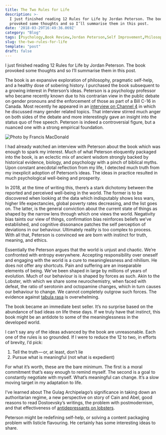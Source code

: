 ```yaml
---
title: The Two Rules for Life
description: >-
  I just finished reading 12 Rules for Life by Jordan Peterson. The book
  provoked some thoughts and so I’ll summarise them in this post.
date: '2018-03-29T16:49:36.069Z'
category: "Blog"
tags: [Psychology,Book Review,Jordan Peterson,Self Improvement,Philosophy]
slug: the-two-rules-for-life
template: "post"
draft: false
---
```


I just finished reading 12 Rules for Life by Jordan Peterson. The book provoked some thoughts and so I’ll summarise them in this post.

The book is an expansive exploration of philosophy, pragmatic self-help, and a healthy dose of sobering history. I purchased the book subsequent to a growing interest in Peterson’s ideas. Peterson is a psychology professor who became recently known due to his contrarian view in the public debate on gender pronouns and the enforcement of those as part of a Bill C-16 in Canada. Most recently he appeared in an [interview on Channel 4](https://youtu.be/aMcjxSThD54) in which he discussed many gender related topics. That interview stirred much anger on both sides of the debate and more interestingly gave an insight into the status quo of free speech. Peterson is indeed a controversial figure, but a nuanced one with a strong empirical foundation.

![Photo by Francis MacDonald](/media/1__hi27OXOnYmwgFo3AF__fyDA.jpeg)

I had already watched an interview with Peterson about the book which was enough to spark my interest. Much of what Peterson eloquently packaged into the book, is an eclectic mix of ancient wisdom strongly backed by historical evidence, biology, and psychology with a pinch of biblical myths. Upon constant anecdotal reflection from my life, I detected much truth from my inexplicit adoption of Peterson’s ideas. The ideas in practice resulted in much psychological well-being and prosperity.

In 2018, at the time of writing this, there’s a stark dichotomy between the reported and perceived well-being in the world. The former is to be discovered when looking at the data which indisputably shows less wars, higher life expectancies, global poverty rates decreasing, and the list goes on. The latter, is the general conviction about the current state of things as shaped by the narrow lens through which one views the world. Negativity bias taints our view of things, confirmation bias reinforces beliefs we’ve established, and cognitive dissonance patches the self perception of deviations in our behaviour. Ultimately reality is too complex to process. With all that, Peterson is convinced we are born with instinct for truth, meaning, and ethics.

Essentially the Peterson argues that the world is unjust and chaotic. We’re confronted with entropy everywhere. Accepting responsibility over oneself and engaging with the world is a cure to meaninglessness and nihilism. He does not offer any shortcuts. Pain and suffering are an inseparable elements of being. We’ve been shaped in large by millions of years of evolution. Much of our behaviour is is shaped by forces as such. Akin to the Lobster, with which we share some neurochemistry, when faced with defeat, the ratio of serotonin and octopamine changes, which in turn causes our behaviour to change. We cannot completely outgrow such forces. The evidence against [tabula rasa](https://en.wikipedia.org/wiki/Tabula_rasa) is overwhelming.

The book became an immediate best seller. It’s no surprise based on the abundance of bad ideas on life these days. If we truly have that instinct, this book might be an antidote to some of the meaninglessness in the developed world.

I can’t say any of the ideas advanced by the book are unreasonable. Each one of the rules is so grounded. If I were to reduce the 12 to two, in efforts of brevity, I’d pick:

1.  Tell the truth — or, at least, don’t lie
2.  Pursue what is meaningful (not what is expedient)

For what it’s worth, these are the bare minimum. The first is a moral commitment that’s easy enough to remind myself. The second is a goal to constantly negotiate with myself. What’s meaningful can change. It’s a slow moving target in my adaptation to life.

I’ve learned about The Gulag Archipelago’s significance in taking down an authoritarian regime, a new perspective on story of Cain and Abel, good reasons to read Dostoevsky’s writings, the problem with postmodernism, and that effectiveness of [antidepressants on lobsters](https://caspar.bgsu.edu/~huberlab/private/KingSolPub.pdf).

Peterson might be redefining self-help, or solving a content packaging problem with listicle flavouring. He certainly has some interesting ideas to share.